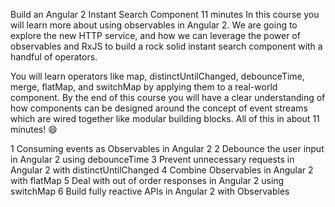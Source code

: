 Build an Angular 2 Instant Search Component
 11 minutes
In this course you will learn more about using observables in Angular 2. We are going to explore the new HTTP service, and how we can leverage the power of observables and RxJS to build a rock solid instant search component with a handful of operators.

You will learn operators like map, distinctUntilChanged, debounceTime, merge, flatMap, and switchMap by applying them to a real-world component. By the end of this course you will have a clear understanding of how components can be designed around the concept of event streams which are wired together like modular building blocks.
All of this in about 11 minutes! 😄

1
Consuming events as Observables in Angular 2
2
Debounce the user input in Angular 2 using debounceTime
3
Prevent unnecessary requests in Angular 2 with distinctUntilChanged
4
Combine Observables in Angular 2 with flatMap
5
Deal with out of order responses in Angular 2 using switchMap
6
Build fully reactive APIs in Angular 2 with Observables
